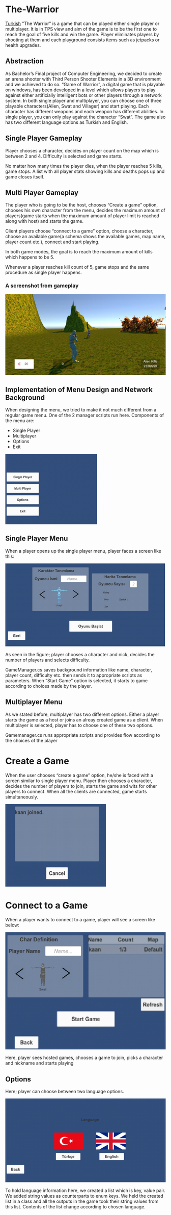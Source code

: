 # The-Warrior
[Turkish](https://github.com/ksavas/The-Warrior/blob/master/README.en.md)
"The Warrior" is a game that can be played either single player or multiplayer. It
is in TPS view and aim of the game is to be the first one to reach the goal of five kills
and win the game. Player eliminates players by shooting at them and each playground
consists items such as jetpacks or health upgrades.

## Abstraction
As Bachelor’s Final project of Computer Engineering, we decided to create an
arena shooter with Third Person Shooter Elements in a 3D environment and we
achieved to do so. “Game of Warrior”, a digital game that is playable on windows, has
been developed in a level which allows players to play against either artificially
intelligent bots or other players through a network system. In both single player and
multiplayer, you can choose one of three playable characters(Alien, Swat and Villager)
and start playing. Each character has different weapons and each weapon has different
abilities. In single player, you can only play against the character “Swat”. The game
also has two different language options as Turkish and English.

## Single Player Gameplay
Player chooses a character, decides on player count on the map which is between 2 and
4. Difficulty is selected and game starts.

No matter how many times the player dies, when the player reaches 5 kills, game stops.
A list with all player stats showing kills and deaths pops up and game closes itself.

## Multi Player Gameplay
The player who is going to be the host, chooses “Create a game” option, chooses his
own character from the menu, decides the maximum amount of players(game starts
when the maximum amount of player limit is reached along with host) and starts the
game.

Client players choose “connect to a game” option, choose a character, choose an
available game(a schema shows the available games, map name, player count etc.),
connect and start playing.

In both game modes, the goal is to reach the maximum amount of kills which happens
to be 5.

Whenever a player reaches kill count of 5, game stops and the same procedure as single
player happens.

### A screenshot from gameplay
<img src="https://raw.githubusercontent.com/ksavas/The-Warrior/master/w1.png">

## Implementation of Menu Design and Network Background
When designing the menu, we tried to make it not much different from a regular game
menu. One of the 2 manager scripts run here.
Components of the menu are:
- Single Player
- Multiplayer
- Options
- Exit

<img src="https://raw.githubusercontent.com/ksavas/The-Warrior/master/w2.png">

## Single Player Menu
When a player opens up the single player menu, player faces a screen like this:

<img src="https://raw.githubusercontent.com/ksavas/The-Warrior/master/w3.png">

As seen in the figure; player chooses a character and nick, decides the number of
players and selects difficulty.

GameManager.cs saves background information like name, character, player count,
difficulty etc. then sends it to appropriate scripts as parameters. When “Start Game”
option is selected, it starts to game according to choices made by the player.

## Multiplayer Menu
As we stated before, multiplayer has two different options. Either a player starts the
game as a host or joins an alreay created game as a client. When multiplayer is selected,
player has to choose one of these two options.

Gamemanager.cs runs appropriate scripts and provides flow according to the choices of
the player

# Create a Game
When the user chooses “create a game” option, he/she is faced with a screen similar to
single player menu. Player then chooses a character, decides the number of players to
join, starts the game and wits for other players to connect. When all the clients are
connected, game starts simultaneously.

<img src="https://raw.githubusercontent.com/ksavas/The-Warrior/master/w4.png">

# Connect to a Game
When a player wants to connect to a game, player will see a screen like below:

<img src="https://raw.githubusercontent.com/ksavas/The-Warrior/master/w5.png">

Here, player sees hosted games, chooses a game to join, picks a character and nickname
and starts playing

## Options
Here; player can choose between two language options.

<img src="https://raw.githubusercontent.com/ksavas/The-Warrior/master/w6.png">

To hold language information here, we created a list which is key, value pair. We added
string values as counterparts to enum keys. We held the created list in a class and all
the outputs in the game took their string values from this list. Contents of the list change
according to chosen language.
